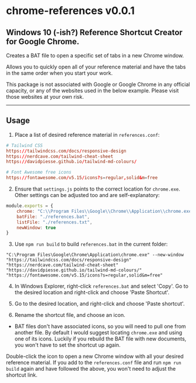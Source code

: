 # chrome-references v0.0.1

## Windows 10 (-ish?) Reference Shortcut Creator for Google Chrome.

Creates a BAT file to open a specific set of tabs in a new Chrome window.

Allows you to quickly open all of your reference material and have the tabs in the same order when you start your work.

This package is not associated with Google or Google Chrome in any official capacity, or any of the websites used in the below example. Please visit those websites at your own risk.

---

## Usage

1. Place a list of desired reference material in `references.conf`:

```conf
# Tailwind CSS
https://tailwindcss.com/docs/responsive-design
https://nerdcave.com/tailwind-cheat-sheet
https://davidpiesse.github.io/tailwind-md-colours/

# Font Awesome free icons
https://fontawesome.com/v5.15/icons?s=regular,solid&m=free
```

2. Ensure that `settings.js` points to the correct location for `chrome.exe`. Other settings can be adjusted too and are self-explanatory:

```javascript
module.exports = {
    chrome: "C:\\Program Files\\Google\\Chrome\\Application\\chrome.exe",
    batFile: "./references.bat",
    listFile: "./references.txt",
    newWindow: true
}
```

3. Use `npm run build` to build `references.bat` in the current folder:

```batch
"C:\Program Files\Google\Chrome\Application\chrome.exe" --new-window "https://tailwindcss.com/docs/responsive-design" "https://nerdcave.com/tailwind-cheat-sheet" "https://davidpiesse.github.io/tailwind-md-colours/" "https://fontawesome.com/v5.15/icons?s=regular,solid&m=free"
```

4. In Windows Explorer, right-click `references.bat` and select 'Copy'. Go to the desired location and right-click and choose 'Paste Shortcut'.

5. Go to the desired location, and right-click and choose 'Paste shortcut'.

6. Rename the shortcut file, and choose an icon.
  - BAT files don't have associated icons, so you will need to pull one from another file. By default I would suggest locating `chrome.exe` and using one of its icons. Luckily if you rebuild the BAT file with new documents, you won't have to set the shortcut up again.
  
Double-click the icon to open a new Chrome window with all your desired reference material. If you add to the `references.conf` file and run `npm run build` again and have followed the above, you won't need to adjust the shortcut link.